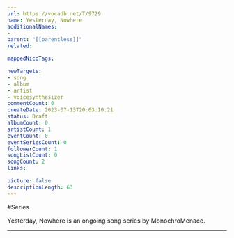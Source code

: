 ```yaml
---
url: https://vocadb.net/T/9729
name: Yesterday, Nowhere
additionalNames: 
- 
parent: "[[parentless]]"
related:

mappedNicoTags:

newTargets:
- song
- album
- artist
- voicesynthesizer
commentCount: 0
createDate: 2023-07-13T20:03:10.21
status: Draft
albumCount: 0
artistCount: 1
eventCount: 0
eventSeriesCount: 0
followerCount: 1
songListCount: 0
songCount: 2
links: 

picture: false
descriptionLength: 63
---
```


#Series

Yesterday, Nowhere is an ongoing song series by MonochroMenace.

---


